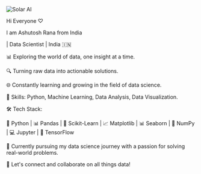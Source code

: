 
![Solar AI](https://github.com/GitHutAshutosh/GitHutAshutosh/assets/141452701/505509dd-43df-4f37-9241-8c6940bc69e4)



Hi Everyone ♡

I am Ashutosh Rana from India

| Data Scientist | India 🇮🇳

📊 Exploring the world of data, one insight at a time.

🔍 Turning raw data into actionable solutions.

🌐 Constantly learning and growing in the field of data science.


🔬 Skills: Python, Machine Learning, Data Analysis, Data Visualization.

🛠️ Tech Stack:


🐍 Python | 📊 Pandas | 🧠 Scikit-Learn | 📈 Matplotlib | 📊 Seaborn | 🧮 NumPy | 💻 Jupyter | 🤖 TensorFlow



💼 Currently pursuing my data science journey with a passion for solving real-world problems.


🌱 Let's connect and collaborate on all things data!



<!--
**GitHutAshutosh/GitHutAshutosh** is a ✨ _special_ ✨ repository because its `README.md` (this file) appears on your GitHub profile.

Here are some ideas to get you started:

Hi Everyone
I am Ashutosh Rana from India
| Data Scientist | India 🇮🇳

📊 Exploring the world of data, one insight at a time.
🔍 Turning raw data into actionable solutions.
🌐 Constantly learning and growing in the field of data science.

🔬 Skills: Python, Machine Learning, Data Analysis, Data Visualization.
💼 Currently pursuing my data science journey with a passion for solving real-world problems.

🌱 Let's connect and collaborate on all things data!
-->
